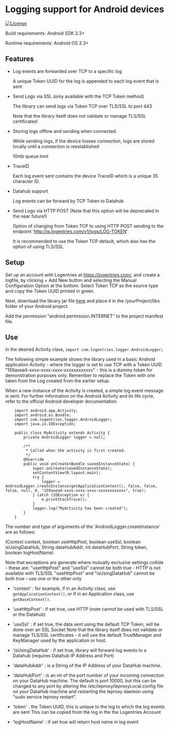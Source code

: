 Logging support for Android devices
===================================

[![License](https://img.shields.io/badge/license-MIT-blue.svg?style=flat)](https://github.com/mdp/rotp/blob/master/LICENSE)

Build requirements: Android SDK 2.3+

Runtime requirements: Android OS 2.3+

Features
--------

- Log events are forwarded over TCP to a specific log

	A unique Token UUID for the log is appended to each log event that is sent

- Send Logs via SSL (only available with the TCP Token method)

	The library can send logs via Token TCP over TLS/SSL to port 443

	Note that the library itself does not validate or manage TLS/SSL certificates!

- Storing logs offline and sending when connected.  

	While sending logs, if the device looses connection, logs are stored locally until a connection is reestablished

	10mb queue limit

- TraceID

	Each log event sent contains the device TraceID which is a unique 35 character ID.

- Datahub support

	Log events can be forward by TCP Token to Datahub

- Send Logs via HTTP POST (Note that this option will be deprecated in the near future!)

	Option of changing from Token TCP to using HTTP POST sending to the endpoint 'http://js.logentries.com/v1/logs/LOG-TOKEN'

	It is recommended to use the Token TCP default, which also has the option of using TLS/SSL

Setup
-----

Set up an account with Logentries at <https://logentries.com/>, and create a logfile, by clicking + Add New button and selecting the Manual Configuration Option at the bottom. Select Token TCP as the source type and copy the Token UUID printed in green.

Next, download the library jar file [here](https://github.com/logentries/le_android/tree/master/lib) and place it in the /yourProject/libs folder of your Android project.

Add the permission "android.permission.INTERNET" to the project manifest file.


Use
---

In the desired Activity class, ``import com.logentries.logger.AndroidLogger;``

The following simple example shows the library used in a basic Android application Activity - where the logger is set
to use TCP with a Token UUID "159axea4-xxxx-xxxx-xxxx-xxxxxxxxxxxx" - this is a dummy token for demonstration purposes only.
Remember to replace the Token with one taken from the Log created from the earlier setup.

When a new instance of the Activity is created, a simple log event message is sent. For further information on the Android
 Activity and its life cycle, refer to the official Android developer documentation.

		import android.app.Activity;
		import android.os.Bundle;
		import com.logentries.logger.AndroidLogger;
		import java.io.IOException;

		public class MyActivity extends Activity {
			private AndroidLogger logger = null;

			/**
			 * Called when the activity is first created.
			 */
			@Override
			public void onCreate(Bundle savedInstanceState) {
				super.onCreate(savedInstanceState);
				setContentView(R.layout.main);
				try {
					logger = AndroidLogger.createInstance(getApplicationContext(), false, false, false, null, 0, "159axea4-xxxx-xxxx-xxxx-xxxxxxxxxxxx", true);
				} catch (IOException e) {
					e.printStackTrace();
				}
				logger.log("MyActivity has been created");
			}
		}

The number and type of arguments of the 'AndroidLogger.createInstance' are as follows:

(Context context, boolean useHttpPost, boolean useSsl, boolean isUsingDataHub, String dataHubAddr, int dataHubPort, String token, boolean logHostName)

Note that exceptions are generate where mutually exclusive settings collide - these are:
	"useHttpPost" and "useSsl" cannot be both true - HTTP is not available with TLS/SSL
	"useHttpPost" and "isUsingDataHub" cannot be both true - use one or the other only

- 'context' : for example, if in an Activity class, use ``getApplicationContext()``, or if in an Application class, use ``getBaseContext()``.

- 'useHttpPost' : if set true, use HTTP (note cannot be used with TLS/SSL or the Datahub)

- 'useSsl' : if set true, the data sent using the default TCP Token, will be done over an SSL Socket
 	Note that the library itself does not validate or manage TLS/SSL certificates - it will use the default TrustManager
 	and KeyManager used by the application or host.

- 'isUsingDataHub' : if set true, library will forward log events to a Datahub (requires Datahub IP Address and Port)

- 'dataHubAddr' : is a String of the IP Address of your DataHub machine.

- 'dataHubPort' : is an int of the port number of your incoming connection on your DataHub machine.
 	The default is port 10000, but this can be changed to any port by altering the /etc/leproxy/leproxyLocal.config file
 	 on your DataHub machine and restarting the leproxy daemon using "sudo service leproxy restart".

- 'token' : the Token UUID, this is unique to the log to which the log events are sent
 	This can be copied from the log in the the Logentries Account

- 'logHostName' : if set true will return host name in log event

